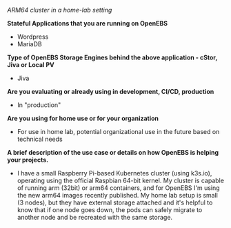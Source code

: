 _ARM64 cluster in a home-lab setting_

**Stateful Applications that you are running on OpenEBS**
- Wordpress
- MariaDB

**Type of OpenEBS Storage Engines behind the above application - cStor, Jiva or Local PV**
- Jiva

**Are you evaluating or already using in development, CI/CD, production**
- In "production"

**Are you using for home use or for your organization**
- For use in home lab, potential organizational use in the future based on technical needs

**A brief description of the use case or details on how OpenEBS is helping your projects.**
- I have a small Raspberry Pi-based Kubernetes cluster (using k3s.io), operating using the official Raspbian 64-bit kernel. My cluster is capable of running arm (32bit) or arm64 containers, and for OpenEBS I'm using the new arm64 images recently published. My home lab setup is small (3 nodes), but they have external storage attached and it's helpful to know that if one node goes down, the pods can safely migrate to another node and be recreated with the same storage.

